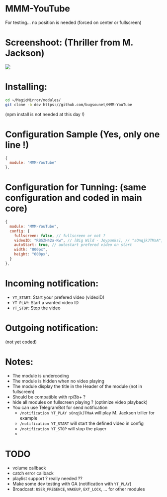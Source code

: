 # MMM-YouTube

For testing... no position is needed (forced on center or fullscreen)

# Screenshoot: (Thriller from M. Jackson)
![](https://raw.githubusercontent.com/bugsounet/MMM-YouTube/dev/MMM-Youtube.png)

# Installing:

```sh
cd ~/MagicMirror/modules/
git clone -b dev https://github.com/bugsounet/MMM-YouTube
```
(npm install is not needed at this day !)

# Configuration Sample (Yes, only one line !)
```js
{
  module: "MMM-YouTube"
},
```


# Configuration for Tunning: (same configuration and coded in main core)
```js
{
  module: "MMM-YouTube",
  config: {
    fullscreen: false, // fullscreen or not ?
    videoID: "RBSZH42a-Kw", // [Big Wild - Joypunks], // "sOnqjkJTMaA", [thriller ... for testing] or your own youtube VideoID
    autoStart: true, // autostart prefered video on start 
    width: "800px",
    height: "600px",
  }
},
```

# Incoming notification:
 * `YT_START`: Start your prefered video (videoID)
 * `YT_PLAY`: Start a wanted video ID
 * `YT_STOP`: Stop the video

# Outgoing notification:
(not yet coded)

# Notes:
 * The module is undercoding
 * The module is hidden when no video playing
 * The module display the title in the Header of the module (not in fullscreen)
 * Should be compatible with rpi3b+ ?
 * hide all modules on fullscreen playing ? (optimize video playback)
 * You can use TelegramBot for send notification
   * `/notification YT_PLAY sOnqjkJTMaA` will play M. Jackson triller for example
   * `/notification YT_START` will start the defined video in config
   * `/notification YT_STOP` will stop the player
   * 
# TODO
 * volume callback
 * catch error callback
 * playlist support ? really needed ??
 * Make some dev testing with GA (notification with `YT_PLAY`)
 * Broadcast: `USER_PRESENCE`, `WAKEUP`, `EXT_LOCK`, ... for other modules
